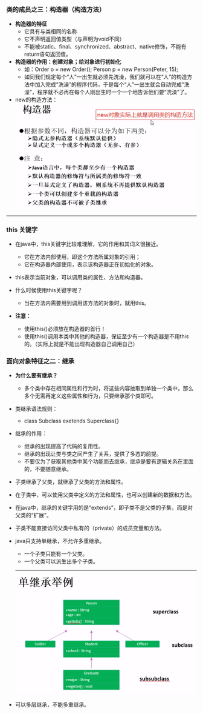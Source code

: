 ### 类的成员之三：构造器（构造方法）

- **构造器的特征** 
  - 它具有与类相同的名称
  - 它不声明返回值类型（与声明为void不同）
  - 不能被static、final、synchronized、abstract、native修饰，不能有return语句返回值。
- **构造器的作用：创建对象；给对象进行初始化**
  - 如：Order o = new Order(); Person p = new Person(Peter, 15);
  - 如同我们规定每个“人”一出生就必须先洗澡，我们就可以在“人”的构造方法中加入完成“洗澡”的程序代码，于是每个“人”一出生就会自动完成“洗澡”，程序就不必再在每个人刚出生时一个一个地告诉他们要“洗澡”了。
- new的构造方法：
![](../java_note/gouzaoqi.png) 
--------
### this 关键字

- 在java中，this关键字比较难理解，它的作用和其词义很接近。
  - 它在方法内部使用，即这个方法所属对象的引用；
  - 它在构造器内部使用，表示该构造器正在初始化的对象。
- this表示当前对象，可以调用类的属性、方法和构造器。
- 什么时候使用this关键字呢？
  - 当在方法内需要用到调用该方法的对象时，就用this。

- **注意：** 
  - 使用this()必须放在构造器的首行！
  - 使用this()调用本类中其他的构造器，保证至少有一个构造器是不用this的。（实际上就是不能出现构造器自己调用自己）
  
### 面向对象特征之二：继承

- **为什么要有继承？** 
  - 多个类中存在相同属性和行为时，将这些内容抽取到单独一个类中，那么多个无需再定义这些属性和行为，只要继承那个类即可。
- 类继承语法规则：
  - class Subclass exetends Superclass{}

- 继承的作用：
  - 继承的出现提高了代码的复用性。
  - 继承的出现让类与类之间产生了关系，提供了多态的前提。
  - 不要仅为了获取其他类中某个功能而去继承，继承是要有逻辑关系在里面的，不要随意继承。
- 子类继承了父类，就继承了父类的方法和属性。
- 在子类中，可以使用父类中定义的方法和属性，也可以创建新的数据和方法。
- 在java中，继承的关键字用的是“extends”，即子类不是父类的子集，而是对父类的“扩展”。
- 子类不能直接访问父类中私有的（private）的成员变量和方法。
- java只支持单继承，不允许多重继承。
  - 一个子类只能有一个父类。
  - 一个父类可以派生出多个子类。
  --------

  ![](../java_note/duocengjicheng.png) 
- 可以多层继承，不能多重继承。
